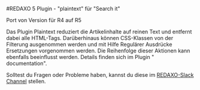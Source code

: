 #REDAXO 5 Plugin - "plaintext" für "Search it"

Port von Version für R4 auf R5

Das Plugin Plaintext reduziert die Artikelinhalte auf reinen Text und entfernt
dabei alle HTML-Tags.
Darüberhinaus können CSS-Klassen von der Filterung ausgenommen werden und mit
Hilfe Regulärer Ausdrücke Ersetzungen vorgenommen werden. Die Reihenfolge dieser
Aktionen kann ebenfalls beeinflusst werden. Details finden sich im Plugin "
documentation".

Solltest du Fragen oder Probleme haben, kannst du diese
im [REDAXO-Slack Channel](https://friendsofredaxo.slack.com/) stellen.
